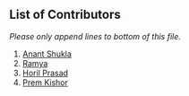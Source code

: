 ## List of Contributors

_Please only append lines to bottom of this file._

1.  [Anant Shukla](https://github.com/iamanantshukla)
2.  [Ramya](https://github.com/ramya-4004)
3. [Horil Prasad](https://github.com/HorilPrasad)
4. [Prem Kishor](https://github.com/003prem)
